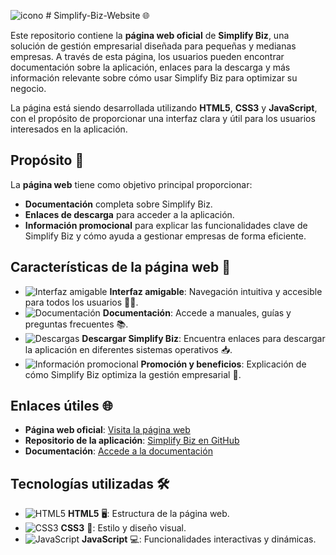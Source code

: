 ![icono](ruta/del/icono.png) # Simplify-Biz-Website 🌐

Este repositorio contiene la **página web oficial** de **Simplify Biz**, una solución de gestión empresarial diseñada para pequeñas y medianas empresas. A través de esta página, los usuarios pueden encontrar documentación sobre la aplicación, enlaces para la descarga y más información relevante sobre cómo usar Simplify Biz para optimizar su negocio.

La página está siendo desarrollada utilizando **HTML5**, **CSS3** y **JavaScript**, con el propósito de proporcionar una interfaz clara y útil para los usuarios interesados en la aplicación.

## Propósito 🎯

La **página web** tiene como objetivo principal proporcionar:
- **Documentación** completa sobre Simplify Biz.
- **Enlaces de descarga** para acceder a la aplicación.
- **Información promocional** para explicar las funcionalidades clave de Simplify Biz y cómo ayuda a gestionar empresas de forma eficiente.

## Características de la página web 📝

- ![Interfaz amigable](https://img.shields.io/badge/Navegación_Intuitiva-00BFFF?logo=react&logoColor=white) **Interfaz amigable**: Navegación intuitiva y accesible para todos los usuarios 👨‍💻.
- ![Documentación](https://img.shields.io/badge/Documentación_Completa-00BFFF?logo=book&logoColor=white) **Documentación**: Accede a manuales, guías y preguntas frecuentes 📚.
- ![Descargas](https://img.shields.io/badge/Enlace_de_descarga-00BFFF?logo=download&logoColor=white) **Descargar Simplify Biz**: Encuentra enlaces para descargar la aplicación en diferentes sistemas operativos 📥.
- ![Información promocional](https://img.shields.io/badge/Información_promocional-FF9800?logo=info&logoColor=white) **Promoción y beneficios**: Explicación de cómo Simplify Biz optimiza la gestión empresarial 🚀.

## Enlaces útiles 🌐

- **Página web oficial**: [Visita la página web](http://simplifybiz.com)
- **Repositorio de la aplicación**: [Simplify Biz en GitHub](https://github.com/tu_usuario/simplify-biz)
- **Documentación**: [Accede a la documentación](http://simplifybiz.com/Documentacion.html)

## Tecnologías utilizadas 🛠️

- ![HTML5](https://img.shields.io/badge/HTML5-E34F26?logo=html5&logoColor=white) **HTML5** 🖥️: Estructura de la página web.
- ![CSS3](https://img.shields.io/badge/CSS3-1572B6?logo=css3&logoColor=white) **CSS3** 🎨: Estilo y diseño visual.
- ![JavaScript](https://img.shields.io/badge/JavaScript-F7DF1E?logo=javascript&logoColor=black) **JavaScript** 💻: Funcionalidades interactivas y dinámicas.
